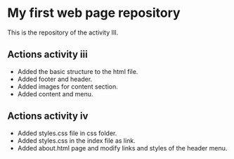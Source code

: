 # My first web page repository

This is the repository of the activity III.

## Actions activity iii

- Added the basic structure to the html file.
- Added footer and header.
- Added images for content section.
- Added content and menu.

## Actions activity iv

- Added styles.css file in css folder.
- Added styles.css in the index file as link.
- Added about.html page and modify links and styles of the header menu.